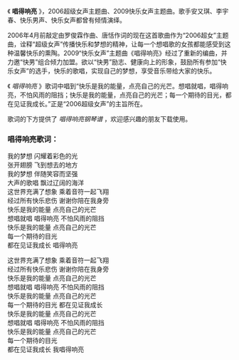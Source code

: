

《 **唱得响亮** 》，2006超级女声主题曲、2009快乐女声主题曲。歌手安又琪、李宇春、快乐男声、快乐女声都曾有倾情演绎。

2006年4月前敲定由罗俊霖作曲、唐恬作词的现在这首歌曲作为“2006超女”主题曲，诠释“超级女声”传播快乐和梦想的精神，让每一个想唱歌的女孩都能感受到这种温馨快乐的熏陶。2009“快乐女声”主题曲《唱得响亮》经过了重新的编曲，并力邀“快男”组合倾力加盟。欲以“快男”励志、健康向上的形象，鼓励所有参加“快乐女声”的选手，快乐的歌唱，实现自己的梦想，享受音乐带给大家的快乐。

《 _唱得响亮_
》歌词中唱到“快乐是我的能量，点亮自己的光芒。想唱就唱，唱得响亮，不怕风雨的阻挡；快乐是我的能量，点亮自己的光芒；每一个期待的目光，都在见证我成长。”正是“2006超级女声”的主旨所在。

歌词的下方提供了 _唱得响亮钢琴谱_ ，欢迎感兴趣的朋友下载使用。

### 唱得响亮歌词：

我的梦想 闪耀着彩色的光  
张开翅膀 飞到想去的地方  
我的梦想 伴随笑容而坚强  
大声的歌唱 飘过辽阔的海洋  
这世界充满了想象 乘着音符一起飞翔  
经过所有快乐悲伤 谢谢你陪在我身旁  
快乐是我的能量 点亮自己的光芒  
想唱就唱 唱得响亮 不怕风雨的阻挡  
快乐是我的能量 点亮自己的光芒  
每一个期待的目光  
都在见证我成长 唱得响亮

这世界充满了想象 乘着音符一起飞翔  
经过所有快乐悲伤 谢谢你陪在我身旁  
快乐是我的能量 点亮自己的光芒  
想唱就唱 唱得响亮 不怕风雨的阻挡  
快乐是我的能量 点亮自己的光芒  
每一个期待的目光 都在见证我成长  
快乐是我的能量 点亮自己的光芒  
想唱就唱 唱得响亮 不怕风雨的阻挡  
快乐是我的能量 点亮自己的光芒  
每一个期待的目光  
都在见证我成长 我唱得响亮

